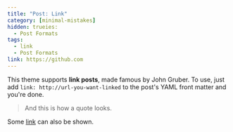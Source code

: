```yaml
---
title: "Post: Link"
category: [minimal-mistakes]
hidden: trueies:
  - Post Formats
tags:
  - link
  - Post Formats
link: https://github.com
---
```


This theme supports **link posts**, made famous by John Gruber. To use, just add `link: http://url-you-want-linked` to the post's YAML front matter and you're done.

> And this is how a quote looks.

Some [link](#) can also be shown.
<!--stackedit_data:
eyJoaXN0b3J5IjpbMTExNzE5MzY0NywtMTAwMjc3OTUxMF19
-->